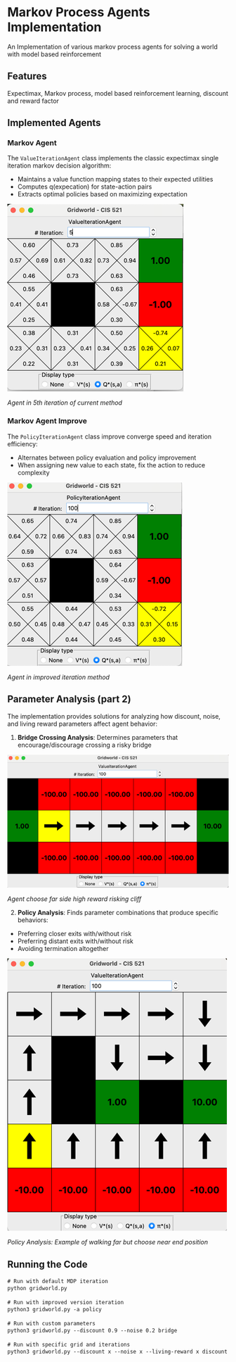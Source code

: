 # Markov Process Agents Implementation

An Implementation of various markov process agents for solving a world with model based reinforcement

## Features
Expectimax, Markov process, model based reinforcement learning, discount and reward factor

## Implemented Agents

### Markov Agent
The `ValueIterationAgent` class implements the classic expectimax single iteration markov decision algorithm:
- Maintains a value function mapping states to their expected utilities
- Computes q(expecation) for state-action pairs
- Extracts optimal policies based on maximizing expectation

![img_3.png](graph/img_3.png)

*Agent in 5th iteration of current method*

### Markov Agent Improve
The `PolicyIterationAgent` class improve converge speed and iteration efficiency:
- Alternates between policy evaluation and policy improvement
- When assigning new value to each state, fix the action to reduce complexity

![img_2.png](graph/img_2.png)

*Agent in improved iteration method*
## Parameter Analysis (part 2)

The implementation provides solutions for analyzing how discount, noise, and living reward parameters affect agent behavior:

1. **Bridge Crossing Analysis**: Determines parameters that encourage/discourage crossing a risky bridge

![img_1.png](graph/img_1.png)

*Agent choose far side high reward risking cliff*

2. **Policy Analysis**: Finds parameter combinations that produce specific behaviors:
  - Preferring closer exits with/without risk
  - Preferring distant exits with/without risk
  - Avoiding termination altogether

![img.png](graph/img.png)

*Policy Analysis: Example of walking far but choose near end position*

## Running the Code

```
# Run with default MDP iteration
python gridworld.py

# Run with improved version iteration
python3 gridworld.py -a policy

# Run with custom parameters
python3 gridworld.py --discount 0.9 --noise 0.2 bridge

# Run with specific grid and iterations
python3 gridworld.py --discount x --noise x --living-reward x discount
